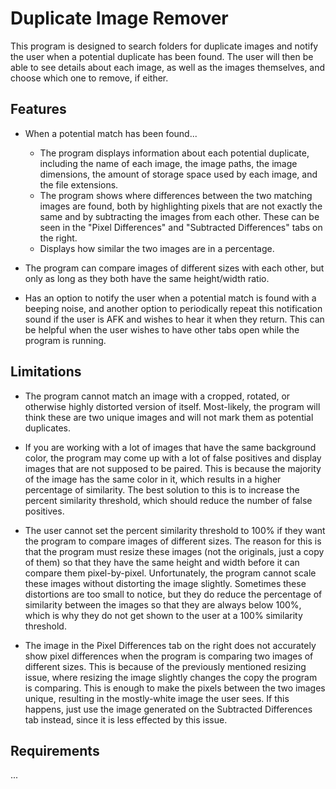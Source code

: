 # Duplicate Image Remover #
This program is designed to search folders for duplicate images and notify the user when a potential duplicate 
has been found. The user will then be able to see details about each image, as well as the images themselves, 
and choose which one to remove, if either.

## Features ##
* When a potential match has been found...
    * The program displays information about each potential duplicate, including the name of each image, the 
    image paths, the image dimensions, the amount of storage space used by each image, and the file extensions.
    * The program shows where differences between the two matching images are found, both by highlighting pixels 
    that are not exactly the same and by subtracting the images from each other. These can be seen in the 
    "Pixel Differences" and "Subtracted Differences" tabs on the right.
    * Displays how similar the two images are in a percentage.

* The program can compare images of different sizes with each other, but only as long as they both have the same
height/width ratio.

* Has an option to notify the user when a potential match is found with a beeping noise, and another option to
periodically repeat this notification sound if the user is AFK and wishes to hear it when they return. This can
be helpful when the user wishes to have other tabs open while the program is running.

## Limitations ##
* The program cannot match an image with a cropped, rotated, or otherwise highly distorted version of itself.
Most-likely, the program will think these are two unique images and will not mark them as potential duplicates.

* If you are working with a lot of images that have the same background color, the program may come up with
a lot of false positives and display images that are not supposed to be paired. This is because the 
majority of the image has the same color in it, which results in a higher percentage of similarity. The best
solution to this is to increase the percent similarity threshold, which should reduce the number of false
positives.

* The user cannot set the percent similarity threshold to 100% if they want the program to compare images of
different sizes. The reason for this is that the program must resize these images (not the originals, just 
a copy of them) so that they have the same height and width before it can compare them pixel-by-pixel.
Unfortunately, the program cannot scale these images without distorting the image slightly. Sometimes these
distortions are too small to notice, but they do reduce the percentage of similarity between the images so that
they are always below 100%, which is why they do not get shown to the user at a 100% similarity threshold.

* The image in the Pixel Differences tab on the right does not accurately show pixel differences when the program
is comparing two images of different sizes. This is because of the previously mentioned resizing issue, where 
resizing the image slightly changes the copy the program is comparing. This is enough to make the pixels between 
the two images unique, resulting in the mostly-white image the user sees. If this happens, just use the image 
generated on the Subtracted Differences tab instead, since it is less effected by this issue.

## Requirements ##
...
